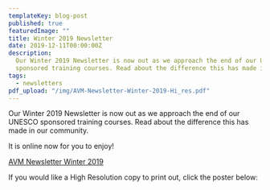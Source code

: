```yaml
---
templateKey: blog-post
published: true
featuredImage: ""
title: Winter 2019 Newsletter
date: 2019-12-11T00:00:00Z
description:
  Our Winter 2019 Newsletter is now out as we approach the end of our UNESCO
  sponsored training courses. Read about the difference this has made in our community.
tags:
  - newsletters
pdf_upload: "/img/AVM-Newsletter-Winter-2019-Hi_res.pdf"
---
```


Our Winter 2019 Newsletter is now out as we approach the end of our UNESCO sponsored training courses. Read about the difference this has made in our community.

It is online now for you to enjoy!

[AVM Newsletter Winter 2019](http://www.africanvision.org.uk/africa-vision-news/wp-content/uploads/2019/12/AVM-Newsletter-Winter-2019-Low_res.pdf)

If you would like a High Resolution copy to print out, click the poster below:
